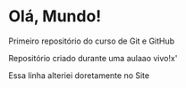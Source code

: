 # Olá, Mundo!
Primeiro repositório do curso de Git e GitHub

Repositório criado durante uma aulaao vivo!x'

Essa linha alteriei doretamente no Site

